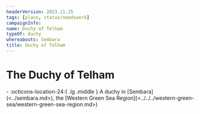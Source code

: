 ```yaml
---
headerVersion: 2023.11.25
tags: [place, status/needswork]
campaignInfo:
name: Duchy of Telham
typeOf: duchy
whereabouts: Sembara
title: Duchy of Telham
---
```

# The Duchy of Telham
<div class="grid cards ext-narrow-margin ext-one-column" markdown>
-    :octicons-location-24:{ .lg .middle } A duchy in [Sembara](<../sembara.md>), the [Western Green Sea Region](<../../../western-green-sea/western-green-sea-region.md>)  
</div>







